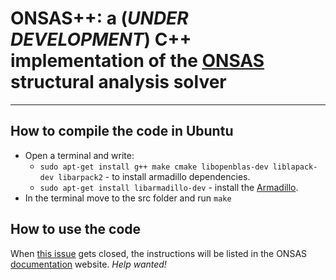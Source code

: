 # ONSAS++: a (_**UNDER DEVELOPMENT**_) C++ implementation of the [ONSAS](https://github.com/ONSAS/ONSAS) structural analysis solver
------


## How to compile the code in Ubuntu

* Open a terminal and write:
  * `sudo apt-get install g++ make cmake libopenblas-dev liblapack-dev libarpack2` - to install armadillo dependencies.
  * `sudo apt-get install libarmadillo-dev` - install the [Armadillo](http://arma.sourceforge.net/).
* In the terminal move to the src folder and run `make`

## How to use the code

When [this issue](https://github.com/ONSAS/ONSAS/issues/181) gets closed, the instructions will be listed in the ONSAS [documentation](https://onsas.github.io/ONSAS_docs/dev/) website. _Help wanted!_
